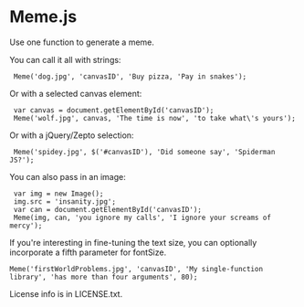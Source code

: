 Meme.js
=======

Use one function to generate a meme.

You can call it all with strings:

     Meme('dog.jpg', 'canvasID', 'Buy pizza, 'Pay in snakes');

Or with a selected canvas element:

     var canvas = document.getElementById('canvasID');
     Meme('wolf.jpg', canvas, 'The time is now', 'to take what\'s yours');

Or with a jQuery/Zepto selection:

     Meme('spidey.jpg', $('#canvasID'), 'Did someone say', 'Spiderman JS?');

You can also pass in an image:

     var img = new Image();
     img.src = 'insanity.jpg';
     var can = document.getElementById('canvasID');
     Meme(img, can, 'you ignore my calls', 'I ignore your screams of mercy');

If you're interesting in fine-tuning the text size, you can optionally incorporate a fifth parameter for fontSize.

    Meme('firstWorldProblems.jpg', 'canvasID', 'My single-function library', 'has more than four arguments', 80); 

License info is in LICENSE.txt.
